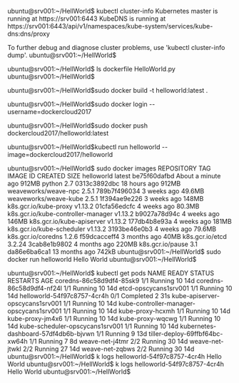 ubuntu@srv001:~/HellWorld$ kubectl cluster-info
Kubernetes master is running at https://srv001:6443
KubeDNS is running at https://srv001:6443/api/v1/namespaces/kube-system/services/kube-dns:dns/proxy

To further debug and diagnose cluster problems, use 'kubectl cluster-info dump'.
ubuntu@srv001:~/HellWorld$


ubuntu@srv001:~/HellWorld$ ls
dockerfile  HelloWorld.py
ubuntu@srv001:~/HellWorld$


ubuntu@srv001:~/HellWorld$sudo docker build -t helloworld:latest .

ubuntu@srv001:~/HellWorld$sudo docker login --username=dockercloud2017

ubuntu@srv001:~/HellWorld$sudo docker push dockercloud2017/helloworld:latest

ubuntu@srv001:~/HellWorld$kubectl run helloworld --image=dockercloud2017/helloworld





ubuntu@srv001:~/HellWorld$ sudo docker images
REPOSITORY                           TAG                 IMAGE ID            CREATED              SIZE
helloworld                           latest              be75f60dafbd        About a minute ago   912MB
python                               2.7                 0313c3892dbc        18 hours ago         912MB
weaveworks/weave-npc                 2.5.1               789b7f496034        3 weeks ago          49.6MB
weaveworks/weave-kube                2.5.1               1f394ae9e226        3 weeks ago          148MB
k8s.gcr.io/kube-proxy                v1.13.2             01cfa56edcfc        4 weeks ago          80.3MB
k8s.gcr.io/kube-controller-manager   v1.13.2             b9027a78d94c        4 weeks ago          146MB
k8s.gcr.io/kube-apiserver            v1.13.2             177db4b8e93a        4 weeks ago          181MB
k8s.gcr.io/kube-scheduler            v1.13.2             3193be46e0b3        4 weeks ago          79.6MB
k8s.gcr.io/coredns                   1.2.6               f59dcacceff4        3 months ago         40MB
k8s.gcr.io/etcd                      3.2.24              3cab8e1b9802        4 months ago         220MB
k8s.gcr.io/pause                     3.1                 da86e6ba6ca1        13 months ago        742kB
ubuntu@srv001:~/HellWorld$ sudo docker run helloworld
Hello World
ubuntu@srv001:~/HellWorld$


ubuntu@srv001:~/HellWorld$ kubectl get pods
NAME                                       READY   STATUS      RESTARTS   AGE
coredns-86c58d9df4-85sk9                   1/1     Running     10         14d
coredns-86c58d9df4-nf24l                   1/1     Running     10         14d
etcd-opscycans1srv001                      1/1     Running     10         14d
helloworld-54f97c8757-4cr4h                0/1     Completed   2          31s
kube-apiserver-opscycans1srv001            1/1     Running     10         14d
kube-controller-manager-opscycans1srv001   1/1     Running     10         14d
kube-proxy-hcxmh                           1/1     Running     10         14d
kube-proxy-jm4x6                           1/1     Running     10         14d
kube-proxy-wqcwg                           1/1     Running     10         14d
kube-scheduler-opscycans1srv001            1/1     Running     10         14d
kubernetes-dashboard-57df4db6b-bjvwn       1/1     Running     9          13d
tiller-deploy-69ffbf64bc-xw64h             1/1     Running     7          8d
weave-net-j4tmr                            2/2     Running     30         14d
weave-net-jtwkl                            2/2     Running     27         14d
weave-net-zqbws                            2/2     Running     30         14d
ubuntu@srv001:~/HellWorld$ k logs helloworld-54f97c8757-4cr4h
Hello World
ubuntu@srv001:~/HellWorld$ k logs helloworld-54f97c8757-4cr4h
Hello World
ubuntu@srv001:~/HellWorld$
